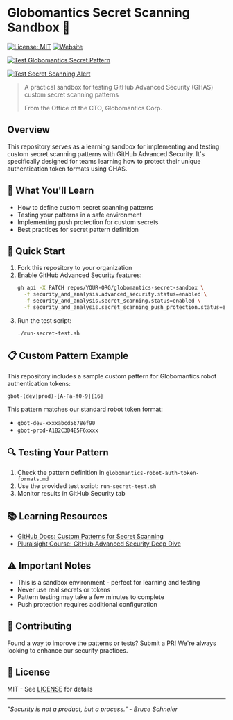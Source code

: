 # Globomantics Secret Scanning Sandbox 🤖

[![License: MIT](https://img.shields.io/badge/License-MIT-yellow.svg?style=flat-square)](https://opensource.org/licenses/MIT)
[![Website](https://img.shields.io/badge/Website-TechTrainerTim.com-blue?style=flat-square)](https://techtrainertim.com)

[![Test Globomantics Secret Pattern](https://github.com/timothywarner-org/globomantics-secret-scanning-sandbox/actions/workflows/test-globo-secret-pattern.yml/badge.svg)](https://github.com/timothywarner-org/globomantics-secret-scanning-sandbox/actions/workflows/test-globo-secret-pattern.yml)

[![Test Secret Scanning Alert](https://github.com/timothywarner-org/globomantics-secret-scanning-sandbox/actions/workflows/test-secret-alert.yml/badge.svg)](https://github.com/timothywarner-org/globomantics-secret-scanning-sandbox/actions/workflows/test-secret-alert.yml)

> A practical sandbox for testing GitHub Advanced Security (GHAS) custom secret scanning patterns
>
> From the Office of the CTO, Globomantics Corp.

## Overview

This repository serves as a learning sandbox for implementing and testing custom secret scanning patterns with GitHub Advanced Security. It's specifically designed for teams learning how to protect their unique authentication token formats using GHAS.

## 🎯 What You'll Learn

- How to define custom secret scanning patterns
- Testing your patterns in a safe environment
- Implementing push protection for custom secrets
- Best practices for secret pattern definition

## 🚀 Quick Start

1. Fork this repository to your organization
2. Enable GitHub Advanced Security features:
   ```bash
   gh api -X PATCH repos/YOUR-ORG/globomantics-secret-sandbox \
     -f security_and_analysis.advanced_security.status=enabled \
     -f security_and_analysis.secret_scanning.status=enabled \
     -f security_and_analysis.secret_scanning_push_protection.status=enabled
   ```
3. Run the test script:
   ```bash
   ./run-secret-test.sh
   ```

## 📋 Custom Pattern Example

This repository includes a sample custom pattern for Globomantics robot authentication tokens:

```regex
gbot-(dev|prod)-[A-Fa-f0-9]{16}
```

This pattern matches our standard robot token format:
- `gbot-dev-xxxxabcd5678ef90`
- `gbot-prod-A1B2C3D4E5F6xxxx`

## 🔍 Testing Your Pattern

1. Check the pattern definition in `globomantics-robot-auth-token-formats.md`
2. Use the provided test script: `run-secret-test.sh`
3. Monitor results in GitHub Security tab

## 📚 Learning Resources

- [GitHub Docs: Custom Patterns for Secret Scanning](https://docs.github.com/en/enterprise-cloud@latest/code-security/secret-scanning/defining-custom-patterns-for-secret-scanning)
- [Pluralsight Course: GitHub Advanced Security Deep Dive](https://www.pluralsight.com/authors/tim-warner)

## ⚠️ Important Notes

- This is a sandbox environment - perfect for learning and testing
- Never use real secrets or tokens
- Pattern testing may take a few minutes to complete
- Push protection requires additional configuration

## 🤝 Contributing

Found a way to improve the patterns or tests? Submit a PR! We're always looking to enhance our security practices.

## 📄 License

MIT - See [LICENSE](LICENSE) for details

---
*"Security is not a product, but a process." - Bruce Schneier*
